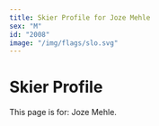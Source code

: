 ```yaml
---
title: Skier Profile for Joze Mehle
sex: "M"
id: "2008"
image: "/img/flags/slo.svg" 
---
```


# Skier Profile

This page is for: Joze Mehle.
    